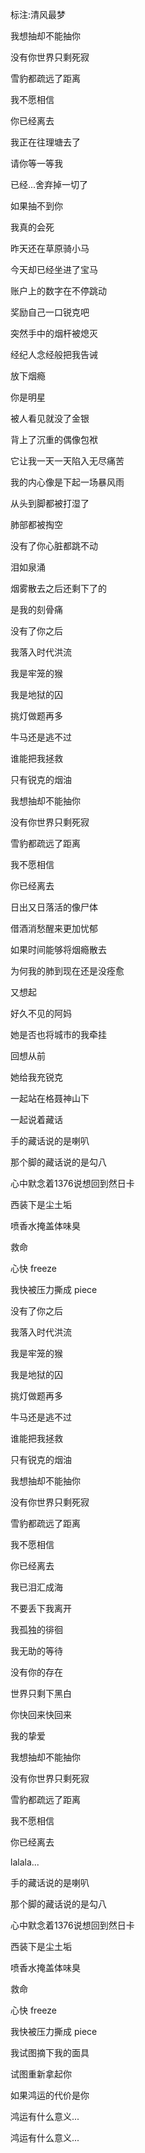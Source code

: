 
标注:清风最梦

我想抽却不能抽你

没有你世界只剩死寂

雪豹都疏远了距离

我不愿相信

你已经离去

我正在往理塘去了

请你等一等我

已经...舍弃掉一切了

如果抽不到你

我真的会死

昨天还在草原骑小马

今天却已经坐进了宝马

账户上的数字在不停跳动

奖励自己一口锐克吧

突然手中的烟杆被熄灭

经纪人念经般把我告诫

放下烟瘾

你是明星

被人看见就没了金银

背上了沉重的偶像包袱

它让我一天一天陷入无尽痛苦

我的内心像是下起一场暴风雨

从头到脚都被打湿了

肺部都被掏空

没有了你心脏都跳不动

泪如泉涌

烟雾散去之后还剩下了的

是我的刻骨痛

没有了你之后

我落入时代洪流

我是牢笼的猴

我是地狱的囚

挑灯做题再多

牛马还是逃不过

谁能把我拯救

只有锐克的烟油

我想抽却不能抽你

没有你世界只剩死寂

雪豹都疏远了距离

我不愿相信

你已经离去

日出又日落活的像尸体

借酒消愁醒来更加忧郁

如果时间能够将烟瘾散去

为何我的肺到现在还是没痊愈

又想起

好久不见的阿妈

她是否也将城市的我牵挂

回想从前

她给我充锐克

一起站在格聂神山下

一起说着藏话

手的藏话说的是喇叭

那个脚的藏话说的是勾八

心中默念着1376说想回到然日卡

西装下是尘土垢

喷香水掩盖体味臭

救命

心快 freeze

我快被压力撕成 piece

没有了你之后

我落入时代洪流

我是牢笼的猴

我是地狱的囚

挑灯做题再多

牛马还是逃不过

谁能把我拯救

只有锐克的烟油

我想抽却不能抽你

没有你世界只剩死寂

雪豹都疏远了距离

我不愿相信

你已经离去

我已泪汇成海

不要丢下我离开

我孤独的徘徊

我无助的等待

没有你的存在

世界只剩下黑白

你快回来快回来

我的挚爱

我想抽却不能抽你

没有你世界只剩死寂

雪豹都疏远了距离

我不愿相信

你已经离去

lalala...

手的藏话说的是喇叭

那个脚的藏话说的是勾八

心中默念着1376说想回到然日卡

西装下是尘土垢

喷香水掩盖体味臭

救命

心快 freeze

我快被压力撕成 piece

我试图摘下我的面具

试图重新拿起你

如果鸿运的代价是你

鸿运有什么意义...

鸿运有什么意义...